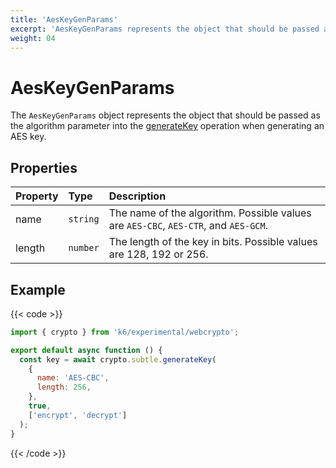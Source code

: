 ```yaml
---
title: 'AesKeyGenParams'
excerpt: 'AesKeyGenParams represents the object that should be passed as the algorithm parameter into the generateKey operation, when generating an AES key.'
weight: 04
---
```


# AesKeyGenParams

The `AesKeyGenParams` object represents the object that should be passed as the algorithm parameter into the [generateKey](/docs/k6/<K6_VERSION>/javascript-api/k6-experimental/webcrypto/subtlecrypto/generatekey) operation when generating an AES key.

## Properties

| Property | Type     | Description                                                                         |
| :------- | :------- | :---------------------------------------------------------------------------------- |
| name     | `string` | The name of the algorithm. Possible values are `AES-CBC`, `AES-CTR`, and `AES-GCM`. |
| length   | `number` | The length of the key in bits. Possible values are 128, 192 or 256.                 |

## Example

{{< code >}}

```javascript
import { crypto } from 'k6/experimental/webcrypto';

export default async function () {
  const key = await crypto.subtle.generateKey(
    {
      name: 'AES-CBC',
      length: 256,
    },
    true,
    ['encrypt', 'decrypt']
  );
}
```

{{< /code >}}
